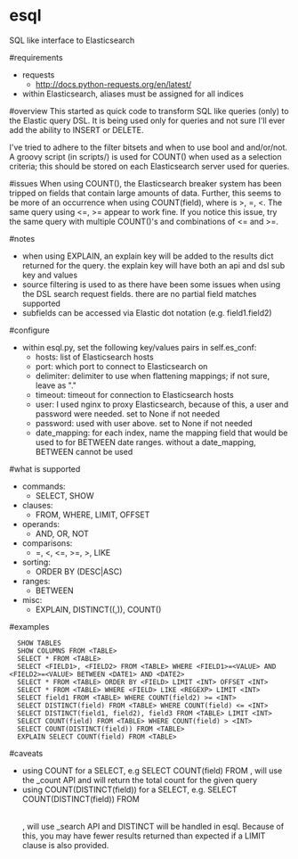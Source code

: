 # esql
SQL like interface to Elasticsearch

#requirements
* requests
  * http://docs.python-requests.org/en/latest/
* within Elasticsearch, aliases must be assigned for all indices

#overview
This started as quick code to transform SQL like queries (only) to the Elastic query DSL.  It is being used only for queries
and not sure I'll ever add the ability to INSERT or DELETE.

I've tried to adhere to the filter bitsets and when to use bool and and/or/not.  A groovy script (in scripts/) is used for COUNT() 
when used as a selection criteria; this should be stored on each Elasticsearch server used for queries.

#issues
When using COUNT(), the Elasticsearch breaker system has been tripped on fields that contain large amounts of data.
Further, this seems to be more of an occurrence when using COUNT(field)<op>, where <op> is >, =, <.  The same query
using <=, >= appear to work fine.  If you notice this issue, try the same query with multiple COUNT()'s and combinations
of <= and >=.

#notes
  * when using EXPLAIN, an explain key will be added to the results dict returned for the query.  the explain key will
  have both an api and dsl sub key and values
  * source filtering is used to as there have been some issues when using the DSL search request fields.  there are no
  partial field matches supported
  * subfields can be accessed via Elastic dot notation (e.g. field1.field2)
 
#configure
  * within esql.py, set the following key/values pairs in self.es_conf:
    * hosts: list of Elasticsearch hosts
    * port: which port to connect to Elasticsearch on
    * delimiter: delimiter to use when flattening mappings; if not sure, leave as "."
    * timeout: timeout for connection to Elasticsearch hosts
    * user: I used nginx to proxy Elasticsearch, because of this, a user and password were needed.  set to None
    if not needed
    * password: used with user above.  set to None if not needed
    * date_mapping: for each index, name the mapping field that would be used to for BETWEEN date ranges.  without a 
    date_mapping, BETWEEN cannot be used

#what is supported
  * commands:
    * SELECT, SHOW
  * clauses:
    * FROM, WHERE, LIMIT, OFFSET
  * operands:
    * AND, OR, NOT
  * comparisons:
    * =, <, <=, >=, >, LIKE
  * sorting:
    * ORDER BY <FIELD> (DESC|ASC)
  * ranges:
    * BETWEEN
  * misc:
    * EXPLAIN, DISTINCT(<FIELD>(,<FIELD>)), COUNT(<FIELD>)

#examples
```
  SHOW TABLES
  SHOW COLUMNS FROM <TABLE>
  SELECT * FROM <TABLE>
  SELECT <FIELD1>, <FIELD2> FROM <TABLE> WHERE <FIELD1>=<VALUE> AND <FIELD2>=<VALUE> BETWEEN <DATE1> AND <DATE2>
  SELECT * FROM <TABLE> ORDER BY <FIELD> LIMIT <INT> OFFSET <INT>
  SELECT * FROM <TABLE> WHERE <FIELD> LIKE <REGEXP> LIMIT <INT>
  SELECT field1 FROM <TABLE> WHERE COUNT(field2) >= <INT>
  SELECT DISTINCT(field) FROM <TABLE> WHERE COUNT(field) <= <INT>
  SELECT DISTINCT(field1, field2), field3 FROM <TABLE> LIMIT <INT>
  SELECT COUNT(field) FROM <TABLE> WHERE COUNT(field) > <INT>
  SELECT COUNT(DISTINCT(field)) FROM <TABLE>
  EXPLAIN SELECT COUNT(field) FROM <TABLE>
```
#caveats
  * using COUNT for a SELECT, e.g SELECT COUNT(field) FROM <TABLE>, will use the _count API and will return the 
  total count for the given query
  * using COUNT(DISTINCT(field)) for a SELECT, e.g. SELECT COUNT(DISTINCT(field)) FROM <TABLE>, will use _search API
  and DISTINCT will be handled in esql.  Because of this, you may have fewer results returned than expected if a 
  LIMIT clause is also provided.
